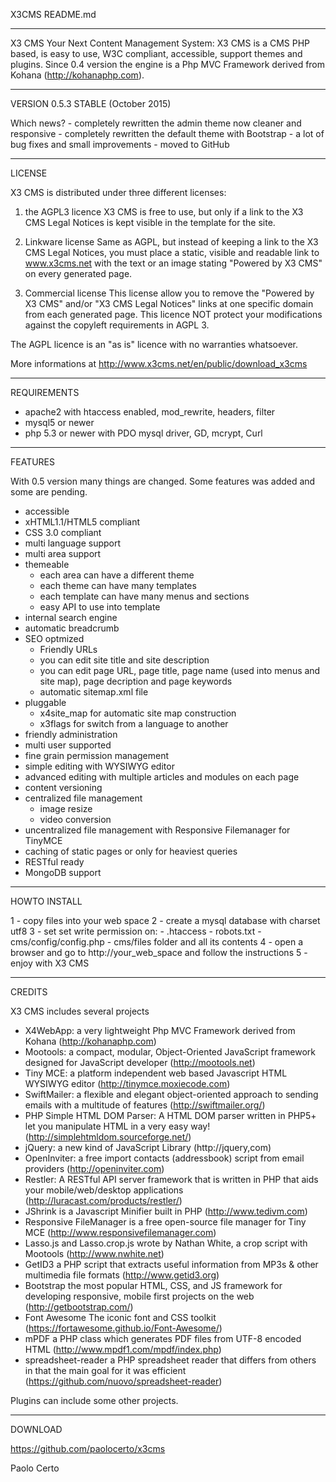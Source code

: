 
X3CMS README.md

---

X3 CMS
Your Next Content Management System: X3 CMS is a CMS PHP based, is easy to use, 
W3C compliant, accessible, support themes and plugins. Since 0.4 version the 
engine is a Php MVC Framework derived from Kohana (http://kohanaphp.com).

---

VERSION 0.5.3 STABLE (October 2015)

Which news?
	- completely rewritten the admin theme now cleaner and responsive
	- completely rewritten the default theme with Bootstrap
	- a lot of bug fixes and small improvements
	- moved to GitHub
	
---

LICENSE

X3 CMS is distributed under three different licenses:

1) the AGPL3 licence 
X3 CMS is free to use, but only if a link to the X3 CMS Legal Notices is kept visible in the template for the site. 

2) Linkware license
Same as AGPL, but instead of keeping a link to the X3 CMS Legal Notices, you must place a static, visible and 
readable link to www.x3cms.net with the text or an image stating "Powered by X3 CMS" on every generated page.

3) Commercial license
This license allow you to remove the "Powered by X3 CMS" and/or "X3 CMS Legal Notices" links at one specific 
domain from each generated page.
This licence NOT protect your modifications against the copyleft requirements in AGPL 3.

The AGPL licence is an "as is" licence with no warranties whatsoever.

More informations at http://www.x3cms.net/en/public/download_x3cms

---

REQUIREMENTS

- apache2 with htaccess enabled, mod_rewrite, headers, filter
- mysql5 or newer
- php 5.3 or newer with PDO mysql driver, GD, mcrypt, Curl

---

FEATURES

With 0.5 version many things are changed.
Some features was added and some are pending.

- accessible
- xHTML1.1/HTML5 compliant
- CSS 3.0 compliant
- multi language support
- multi area support
- themeable
	- each area can have a different theme
	- each theme can have many templates
	- each template can have many menus and sections
	- easy API to use into template
- internal search engine
- automatic breadcrumb
- SEO optmized
	- Friendly URLs
	- you can edit site title and site description
	- you can edit page URL, page title, page name (used into menus and site map), page decription and page keywords
	- automatic sitemap.xml file
- pluggable
	- x4site_map for automatic site map construction
	- x3flags for switch from a language to another
- friendly administration
- multi user supported
- fine grain permission management
- simple editing with WYSIWYG editor
- advanced editing with multiple articles and modules on each page
- content versioning
- centralized file management
	- image resize
	- video conversion
- uncentralized file management with Responsive Filemanager for TinyMCE
- caching of static pages or only for heaviest queries
- RESTful ready
- MongoDB support

---

HOWTO INSTALL

1 - copy files into your web space
2 - create a mysql database with charset utf8
3 - set set write permission on:
	- .htaccess
	- robots.txt
	- cms/config/config.php
	- cms/files folder and all its contents
4 - open a browser and go to http://your_web_space and follow the instructions
5 - enjoy with X3 CMS

---

CREDITS

X3 CMS includes several projects

- X4WebApp: a very lightweight Php MVC Framework derived from Kohana (http://kohanaphp.com)
- Mootools: a compact, modular, Object-Oriented JavaScript framework designed for JavaScript developer (http://mootools.net)
- Tiny MCE: a platform independent web based Javascript HTML WYSIWYG editor (http://tinymce.moxiecode.com)
- SwiftMailer: a flexible and elegant object-oriented approach to sending emails with a multitude of features (http://swiftmailer.org/)
- PHP Simple HTML DOM Parser: A HTML DOM parser written in PHP5+ let you manipulate HTML in a very easy way! (http://simplehtmldom.sourceforge.net/)
- jQuery: a new kind of JavaScript Library (http://jquery,com)
- OpenInviter: a free import contacts (addressbook) script from email providers	(http://openinviter.com)
- Restler: A RESTful API server framework that is written in PHP that aids your mobile/web/desktop applications (http://luracast.com/products/restler/)
- JShrink is a Javascript Minifier built in PHP (http://www.tedivm.com)
- Responsive FileManager is a free open-source file manager for Tiny MCE (http://www.responsivefilemanager.com)
- Lasso.js and Lasso.crop.js wrote by Nathan White, a crop script with Mootools (http://www.nwhite.net)
- GetID3 a PHP script that extracts useful information from MP3s & other multimedia file formats (http://www.getid3.org)
- Bootstrap the most popular HTML, CSS, and JS framework for developing responsive, mobile first projects on the web (http://getbootstrap.com/)
- Font Awesome The iconic font and CSS toolkit (https://fortawesome.github.io/Font-Awesome/)
- mPDF a PHP class which generates PDF files from UTF-8 encoded HTML (http://www.mpdf1.com/mpdf/index.php)
- spreadsheet-reader a PHP spreadsheet reader that differs from others in that the main goal for it was efficient (https://github.com/nuovo/spreadsheet-reader)

Plugins can include some other projects.

---

DOWNLOAD

https://github.com/paolocerto/x3cms

Paolo Certo
